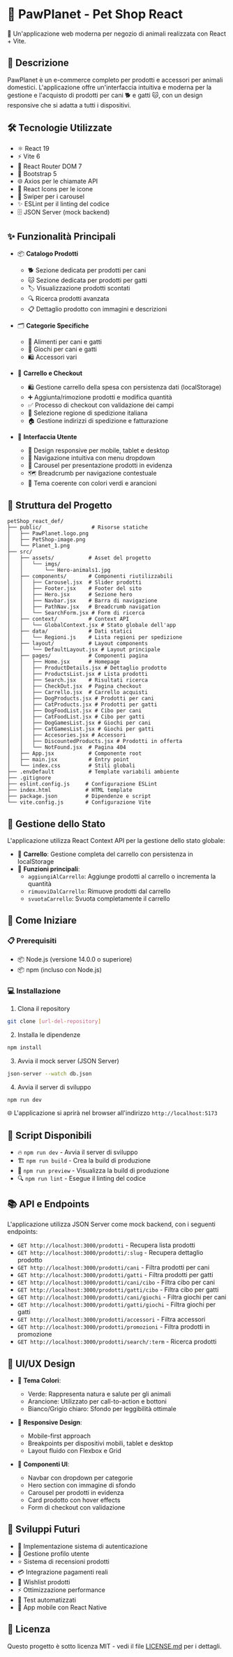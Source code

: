 # 🐾 PawPlanet - Pet Shop React

🌟 Un'applicazione web moderna per negozio di animali realizzata con React + Vite.

## 📝 Descrizione

PawPlanet è un e-commerce completo per prodotti e accessori per animali domestici. L'applicazione offre un'interfaccia intuitiva e moderna per la gestione e l'acquisto di prodotti per cani 🐕 e gatti 🐱, con un design responsive che si adatta a tutti i dispositivi.

## 🛠️ Tecnologie Utilizzate

- ⚛️ React 19
- ⚡ Vite 6
- 🔄 React Router DOM 7
- 🎨 Bootstrap 5
- 🌐 Axios per le chiamate API
- 💫 React Icons per le icone
- 🎠 Swiper per i carousel
- ✨ ESLint per il linting del codice
- 🗄️ JSON Server (mock backend)

## ✨ Funzionalità Principali

- 📦 **Catalogo Prodotti**
  - 🐕 Sezione dedicata per prodotti per cani
  - 🐱 Sezione dedicata per prodotti per gatti
  - 🏷️ Visualizzazione prodotti scontati
  - 🔍 Ricerca prodotti avanzata
  - 📋 Dettaglio prodotto con immagini e descrizioni

- 🗂️ **Categorie Specifiche**
  - 🍖 Alimenti per cani e gatti
  - 🎾 Giochi per cani e gatti
  - 🛍️ Accessori vari

- 🛒 **Carrello e Checkout**
  - 🛍️ Gestione carrello della spesa con persistenza dati (localStorage)
  - ➕ Aggiunta/rimozione prodotti e modifica quantità
  - ✅ Processo di checkout con validazione dei campi
  - 📍 Selezione regione di spedizione italiana
  - 🏠 Gestione indirizzi di spedizione e fatturazione

- 🎯 **Interfaccia Utente**
  - 📱 Design responsive per mobile, tablet e desktop
  - 🧭 Navigazione intuitiva con menu dropdown
  - 🎠 Carousel per presentazione prodotti in evidenza
  - 🗺️ Breadcrumb per navigazione contestuale
  - 🎨 Tema coerente con colori verdi e arancioni

## 📁 Struttura del Progetto

```plaintext
petShop_react_def/
├── public/                # Risorse statiche
│   ├── PawPlanet.logo.png
│   ├── PetShop-image.png
│   └── Planet_1.png
├── src/
│   ├── assets/           # Asset del progetto
│   │   └── imgs/
│   │       └── Hero-animals1.jpg
│   ├── components/       # Componenti riutilizzabili
│   │   ├── Carousel.jsx  # Slider prodotti
│   │   ├── Footer.jsx    # Footer del sito
│   │   ├── Hero.jsx      # Sezione hero
│   │   ├── Navbar.jsx    # Barra di navigazione
│   │   ├── PathNav.jsx   # Breadcrumb navigation
│   │   └── SearchForm.jsx # Form di ricerca
│   ├── context/          # Context API
│   │   └── GlobalContext.jsx # Stato globale dell'app
│   ├── data/             # Dati statici
│   │   └── Regioni.js    # Lista regioni per spedizione
│   ├── layout/           # Layout components
│   │   └── DefaultLayout.jsx # Layout principale
│   ├── pages/            # Componenti pagina
│   │   ├── Home.jsx      # Homepage
│   │   ├── ProductDetails.jsx # Dettaglio prodotto
│   │   ├── ProductsList.jsx # Lista prodotti
│   │   ├── Search.jsx    # Risultati ricerca
│   │   ├── CheckOut.jsx  # Pagina checkout
│   │   ├── Carrello.jsx  # Carrello acquisti
│   │   ├── DogProducts.jsx # Prodotti per cani
│   │   ├── CatProducts.jsx # Prodotti per gatti
│   │   ├── DogFoodList.jsx # Cibo per cani
│   │   ├── CatFoodList.jsx # Cibo per gatti
│   │   ├── DogGamesList.jsx # Giochi per cani
│   │   ├── CatGamesList.jsx # Giochi per gatti
│   │   ├── Accesories.jsx # Accessori
│   │   ├── DiscountedProducts.jsx # Prodotti in offerta
│   │   └── NotFound.jsx  # Pagina 404
│   ├── App.jsx           # Componente root
│   ├── main.jsx          # Entry point
│   └── index.css         # Stili globali
├── .envDefault           # Template variabili ambiente
├── .gitignore
├── eslint.config.js     # Configurazione ESLint
├── index.html           # HTML template
├── package.json         # Dipendenze e script
└── vite.config.js       # Configurazione Vite
```

## 🧠 Gestione dello Stato

L'applicazione utilizza React Context API per la gestione dello stato globale:

- 🛒 **Carrello**: Gestione completa del carrello con persistenza in localStorage
- 🔄 **Funzioni principali**:
  - `aggiungiAlCarrello`: Aggiunge prodotti al carrello o incrementa la quantità
  - `rimuoviDalCarrello`: Rimuove prodotti dal carrello
  - `svuotaCarrello`: Svuota completamente il carrello

## 🚀 Come Iniziare

### 📋 Prerequisiti

- 📦 Node.js (versione 14.0.0 o superiore)
- 📦 npm (incluso con Node.js)

### 💻 Installazione

1. Clona il repository
```bash
git clone [url-del-repository]
```

2. Installa le dipendenze
```bash
npm install
```

3. Avvia il mock server (JSON Server)
```bash
json-server --watch db.json
```

4. Avvia il server di sviluppo
```bash
npm run dev
```

🌐 L'applicazione si aprirà nel browser all'indirizzo `http://localhost:5173`

## 📜 Script Disponibili

- 🔥 `npm run dev` - Avvia il server di sviluppo
- 🏗️ `npm run build` - Crea la build di produzione
- 👀 `npm run preview` - Visualizza la build di produzione
- 🔍 `npm run lint` - Esegue il linting del codice

## 📚 API e Endpoints

L'applicazione utilizza JSON Server come mock backend, con i seguenti endpoints:

- `GET http://localhost:3000/prodotti` - Recupera lista prodotti
- `GET http://localhost:3000/prodotti/:slug` - Recupera dettaglio prodotto
- `GET http://localhost:3000/prodotti/cani` - Filtra prodotti per cani
- `GET http://localhost:3000/prodotti/gatti` - Filtra prodotti per gatti
- `GET http://localhost:3000/prodotti/cani/cibo` - Filtra cibo per cani
- `GET http://localhost:3000/prodotti/gatti/cibo` - Filtra cibo per gatti
- `GET http://localhost:3000/prodotti/cani/giochi` - Filtra giochi per cani
- `GET http://localhost:3000/prodotti/gatti/giochi` - Filtra giochi per gatti
- `GET http://localhost:3000/prodotti/accessori` - Filtra accessori
- `GET http://localhost:3000/prodotti/promozioni` - Filtra prodotti in promozione
- `GET http://localhost:3000/prodotti/search/:term` - Ricerca prodotti

## 🎨 UI/UX Design

- 🎯 **Tema Colori**:
  - Verde: Rappresenta natura e salute per gli animali
  - Arancione: Utilizzato per call-to-action e bottoni
  - Bianco/Grigio chiaro: Sfondo per leggibilità ottimale

- 📱 **Responsive Design**:
  - Mobile-first approach
  - Breakpoints per dispositivi mobili, tablet e desktop
  - Layout fluido con Flexbox e Grid

- 🧩 **Componenti UI**:
  - Navbar con dropdown per categorie
  - Hero section con immagine di sfondo
  - Carousel per prodotti in evidenza
  - Card prodotto con hover effects
  - Form di checkout con validazione

## 🔮 Sviluppi Futuri

- 🔐 Implementazione sistema di autenticazione
- 👤 Gestione profilo utente
- ⭐ Sistema di recensioni prodotti
- 💳 Integrazione pagamenti reali
- 💝 Wishlist prodotti
- ⚡ Ottimizzazione performance
- 🧪 Test automatizzati
- 📱 App mobile con React Native

## 📄 Licenza

Questo progetto è sotto licenza MIT - vedi il file [LICENSE.md](LICENSE.md) per i dettagli.